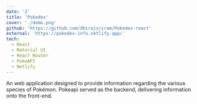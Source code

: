 ```yaml
---
date: '2'
title: 'Pokedex'
cover: './demo.png'
github: 'https://github.com/dhirajsriram/Pokedex-react'
external: 'https://pokedex-info.netlify.app/'
tech:
  - React
  - Material UI
  - React Router
  - PokeAPI
  - Netlify
---
```


An web application designed to provide information regarding the various species of Pokémon. Pokeapi served as the backend, delivering information onto the front-end.


